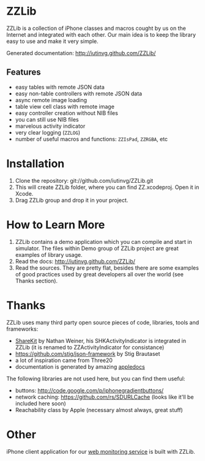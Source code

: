 ZZLib
=====

ZZLib is a collection of iPhone classes and macros cought by us on the Internet
and integrated with each other. Our main idea is to keep the library easy to use and make it very simple.

Generated documentation: http://iutinvg.github.com/ZZLib/

Features
--------

- easy tables with remote JSON data
- easy non-table controllers with remote JSON data
- async remote image loading
- table view cell class with remote image
- easy controller creation without NIB files
- you can still use NIB files
- marvelous activity indicator
- very clear logging (`ZZLOG`)
- number of useful macros and functions: `ZZIsPad`, `ZZRGBA`, etc

Installation
============

1. Clone the repository:
	git://github.com/iutinvg/ZZLib.git
2. This will create ZZLib folder, where you can find ZZ.xcodeproj. Open it in Xcode.
3. Drag ZZLib group and drop it in your project. 

How to Learn More
=================

1. ZZLib contains a demo application which you can compile and start in simulator.
   The files within Demo group of ZZLib project are great examples of library usage.
2. Read the docs: http://iutinvg.github.com/ZZLib/
3. Read the sources. They are pretty flat, besides there are some examples of good 
   practices used by great developers all over the world (see Thanks section).  

Thanks
======

ZZLib uses many third party open source pieces of code, libraries, tools and frameworks:

- [ShareKit](http://getsharekit.com/) by Nathan Weiner, his SHKActivityIndicator is integrated in ZZLib (it is renamed to ZZActivityIndicator for consistance)
- https://github.com/stig/json-framework by Stig Brautaset
- a lot of inspiration came from Three20
- documentation is generated by amazing [appledocs](https://github.com/tomaz/appledoc)

The following libraries are not used here, but you can find them useful:

- buttons: http://code.google.com/p/iphonegradientbuttons/
- network caching: https://github.com/rs/SDURLCache (looks like it'll be included here soon)
- Reachability class by Apple (necessary almost always, great stuff)

Other 
=====

iPhone client application for our [web monitoring service](http://is2monitor.com) is built with ZZLib.
